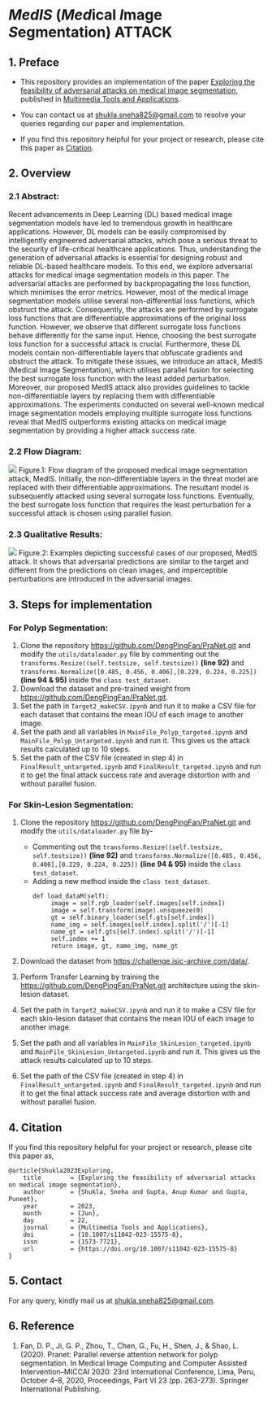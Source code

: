 # *MedIS* (*Med*ical *I*mage *S*egmentation) ATTACK
## 1. Preface
* This repository provides an implementation of the paper [Exploring the feasibility of adversarial attacks on medical image segmentation](https://link.springer.com/article/10.1007/s11042-023-15575-8), published in [Multimedia Tools and Applications](https://www.springer.com/journal/11042). 

* You can contact us at <shukla.sneha825@gmail.com> to resolve your queries regarding our paper and implementation. 

* If you find this repository helpful for your project or research, please cite this paper as [Citation](https://github.com/SnehaShukla937/MEDIS_ATTACK/tree/main#4-citation).

## 2. Overview
### 2.1  Abstract:
Recent advancements in Deep Learning (DL) based medical image segmentation models have led to tremendous growth in healthcare applications. However, DL models can be easily compromised by intelligently engineered adversarial attacks, which pose a serious threat to the security of life-critical healthcare applications. Thus, understanding the generation of adversarial attacks is essential for designing robust and reliable DL-based healthcare models. To this end, we explore adversarial attacks for medical image segmentation models in this paper. The adversarial attacks are performed by backpropagating the loss function, which minimises the error metrics. However, most of the medical image segmentation models utilise several non-differential loss functions, which obstruct the attack. Consequently, the attacks are performed by surrogate loss functions that are differentiable approximations of the original loss function. However, we observe that different surrogate loss functions behave differently for the same input. Hence, choosing the best surrogate loss function for a successful attack is crucial. Furthermore, these DL models contain non-differentiable layers that obfuscate gradients and obstruct the attack. To mitigate these issues, we introduce an attack, MedIS (Medical Image Segmentation), which utilises parallel fusion for selecting the best surrogate loss function with the least added perturbation. Moreover, our proposed MedIS attack also provides guidelines to tackle non-differentiable layers by replacing them with differentiable approximations. The experiments conducted on several well-known medical image segmentation models employing multiple surrogate loss functions reveal that MedIS outperforms existing attacks on medical image segmentation by providing a higher attack success rate.
### 2.2  Flow Diagram:
![](https://media.springernature.com/full/springer-static/image/art%3A10.1007%2Fs11042-023-15575-8/MediaObjects/11042_2023_15575_Fig1_HTML.png?as=webp) Figure.1: Flow diagram of the proposed medical image segmentation attack, MedIS. Initially, the non-differentiable layers in the threat model are replaced with their differentiable approximations. The resultant model is subsequently attacked using several surrogate loss functions. Eventually, the best surrogate loss function that requires the least perturbation for a successful attack is chosen using parallel fusion.

### 2.3  Qualitative Results:
![](https://media.springernature.com/full/springer-static/image/art%3A10.1007%2Fs11042-023-15575-8/MediaObjects/11042_2023_15575_Fig2_HTML.png?as=webp) Figure.2: Examples depicting successful cases of our proposed, MedIS attack. It shows that adversarial predictions are similar to the target and different from the predictions on clean images, and imperceptible perturbations are introduced in the adversarial images.

## 3. Steps for implementation
### For Polyp Segmentation:
1. Clone the repository <https://github.com/DengPingFan/PraNet.git> and modify the `utils/dataloader.py` file by commenting out the `transforms.Resize((self.testsize, self.testsize))` **(line 92)** and `transforms.Normalize([0.485, 0.456, 0.406],[0.229, 0.224, 0.225])` **(line 94 & 95)**  inside the `class test_dataset`.
2. Download the dataset and pre-trained weight from  <https://github.com/DengPingFan/PraNet.git>.
3. Set the path in `Target2_makeCSV.ipynb` and run it to make a CSV file for each dataset that contains the mean IOU of each image to another image.
4. Set the path and all variables in `MainFile_Polyp_targeted.ipynb` and `MainFile_Polyp_Untargeted.ipynb` and run it. This gives us the attack results calculated up to 10 steps.
5. Set the path of the CSV file (created in step 4) in `FinalResult_untargeted.ipynb` and `FinalResult_targeted.ipynb` and run it to get the final attack success rate and average distortion with and without parallel fusion.

### For Skin-Lesion Segmentation:
1. Clone the repository <https://github.com/DengPingFan/PraNet.git> and modify the `utils/dataloader.py` file by-
   * Commenting out the `transforms.Resize((self.testsize, self.testsize))` **(line 92)** and `transforms.Normalize([0.485, 0.456, 0.406],[0.229, 0.224, 0.225])` **(line 94 & 95)** inside the `class test_dataset`.
   * Adding a new method inside the `class test_dataset`.
       ```
       def load_dataM(self):
            image = self.rgb_loader(self.images[self.index])
            image = self.transform(image).unsqueeze(0)
            gt = self.binary_loader(self.gts[self.index])
            name_img = self.images[self.index].split('/')[-1] 
            name_gt = self.gts[self.index].split('/')[-1] 
            self.index += 1
            return image, gt, name_img, name_gt
       ```
      
2. Download the dataset from  <https://challenge.isic-archive.com/data/>.
3. Perform Transfer Learning by training the <https://github.com/DengPingFan/PraNet.git> architecture using the skin-lesion dataset.
4. Set the path in `Target2_makeCSV.ipynb` and run it to make a CSV file for each skin-lesion dataset that contains the mean IOU of each image to another image.
5. Set the path and all variables in `MainFile_SkinLesion_targeted.ipynb` and `MainFile_SkinLesion_Untargeted.ipynb` and run it. This gives us the attack results calculated up to 10 steps.
6. Set the path of the CSV file (created in step 4) in `FinalResult_untargeted.ipynb` and `FinalResult_targeted.ipynb` and run it to get the final attack success rate and average distortion with and without parallel fusion.

## 4. Citation
If you find this repository helpful for your project or research, please cite this paper as,
```
@article{Shukla2023Exploring,
    title        = {Exploring the feasibility of adversarial attacks on medical image segmentation},
    author       = {Shukla, Sneha and Gupta, Anup Kumar and Gupta, Puneet},
    year         = 2023,
    month        = {Jun},
    day          = 22,
    journal      = {Multimedia Tools and Applications},
    doi          = {10.1007/s11042-023-15575-8},
    issn         = {1573-7721},
    url          = {https://doi.org/10.1007/s11042-023-15575-8}
}
```

## 5. Contact
For any query, kindly mail us at <shukla.sneha825@gmail.com>.

## 6. Reference
1. Fan, D. P., Ji, G. P., Zhou, T., Chen, G., Fu, H., Shen, J., & Shao, L. (2020). Pranet: Parallel reverse attention network for polyp segmentation. In Medical Image Computing and Computer Assisted Intervention–MICCAI 2020: 23rd International Conference, Lima, Peru, October 4–8, 2020, Proceedings, Part VI 23 (pp. 263-273). Springer International Publishing.
